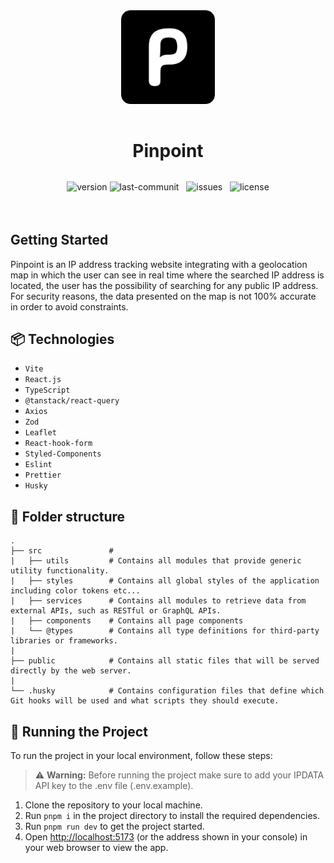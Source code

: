 <center style="margin-bottom: 2rem">
  <img src="./public/logo.png" alt="Project Logo" width="150" style="margin-bottom: 1rem" />
  <h1>Pinpoint</h1>
</center>

<center style="margin-bottom: 4rem">
  <img src="https://img.shields.io/badge/Version-1.0.0-brightgreen" alt="version" />
  <img src="https://img.shields.io/github/last-commit/lietsondsantos/Pinpoint" alt="last-communit" />&nbsp;&nbsp;
  <img src="https://img.shields.io/github/issues/lietsondsantos/Pinpoint" alt="issues" />&nbsp;&nbsp;
  <img src="https://img.shields.io/badge/license-MIT-brightgreen" alt="license" />
</center>

## Getting Started

Pinpoint is an IP address tracking website integrating with a geolocation map in which the user can see in real time where the searched IP address is located, the user has the possibility of searching for any public IP address. For security reasons, the data presented on the map is not 100% accurate in order to avoid constraints.

## :package: Technologies

- `Vite`
- `React.js`
- `TypeScript`
- `@tanstack/react-query`
- `Axios`
- `Zod`
- `Leaflet`
- `React-hook-form`
- `Styled-Components`
- `Eslint`
- `Prettier`
- `Husky`

## :file_folder: Folder structure

```
.
├── src               # 
|   ├── utils         # Contains all modules that provide generic utility functionality.
|   ├── styles        # Contains all global styles of the application including color tokens etc...
|   ├── services      # Contains all modules to retrieve data from external APIs, such as RESTful or GraphQL APIs.
|   ├── components    # Contains all page components
|   └── @types        # Contains all type definitions for third-party libraries or frameworks.
|
├── public            # Contains all static files that will be served directly by the web server.
|
└── .husky            # Contains configuration files that define which Git hooks will be used and what scripts they should execute.
```

## :flight_departure: Running the Project

To run the project in your local environment, follow these steps:

> :warning: **Warning:** Before running the project make sure to add your IPDATA API key to the .env file (.env.example).

1. Clone the repository to your local machine.
2. Run `pnpm i` in the project directory to install the required dependencies.
3. Run `pnpm run dev` to get the project started.
4. Open [http://localhost:5173](http://localhost:5173) (or the address shown in your console) in your web browser to view the app.

